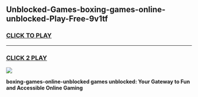 
## Unblocked-Games-boxing-games-online-unblocked-Play-Free-9v1tf
<h3>
<a href="https://premium76.site?title=boxing-games-online-unblocked&ref=23A">CLICK TO PLAY</a></h3>
<hr>

<h3>
<a href="https://premium76.site?title=boxing-games-online-unblocked&ref=23A">CLICK 2 PLAY</a>
  
</h3>

<a href="https://premium76.site?title=boxing-games-online-unblocked&ref=23A"><img src="https://clearcache.store/games.png"></a>


**boxing-games-online-unblocked games unblocked: Your Gateway to Fun and Accessible Online Gaming**
